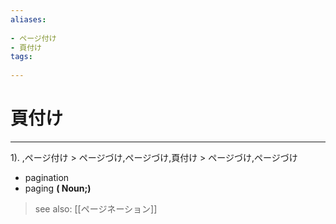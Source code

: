 ```yaml
---
aliases:
    
- ページ付け
- 頁付け
tags:
    
---
```


# 頁付け
---
1).
,ページ付け > ページづけ,ページづけ,頁付け > ページづけ,ページづけ

- pagination
- paging
**( Noun;)**
> see also:  [[ページネーション]]
            